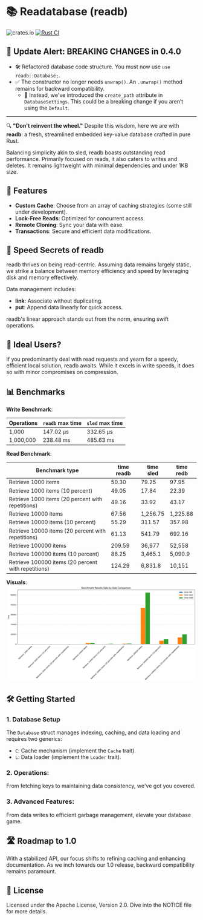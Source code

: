 # 📚 Readatabase (readb)
![crates.io](https://img.shields.io/crates/v/readb.svg)
[![Rust CI](https://github.com/Basis-Health/readb/actions/workflows/rust.yml/badge.svg)](https://github.com/Basis-Health/readb/actions/workflows/rust.yml)

## 🚨 **Update Alert**: BREAKING CHANGES in 0.4.0
- 🛠 Refactored database code structure. You must now use `use readb::Database;`.
- ✅ The constructor no longer needs `unwrap()`. An `.unwrap()` method remains for backward compatibility.
   - 🔁 Instead, we've introduced the `create_path` attribute in `DatabaseSettings`. This could be a breaking change if you aren’t using the `Default`.

---

🔍 **"Don't reinvent the wheel."** Despite this wisdom, here we are with **readb**: a fresh, streamlined embedded key-value database crafted in pure Rust.

Balancing simplicity akin to sled, readb boasts outstanding read performance. Primarily focused on reads, it also caters to writes and deletes. It remains lightweight with minimal dependencies and under 1KB size.

## 🌟 Features
- **Custom Cache**: Choose from an array of caching strategies (some still under development).
- **Lock-Free Reads**: Optimized for concurrent access.
- **Remote Cloning**: Sync your data with ease.
- **Transactions**: Secure and efficient data modifications.

## 🚀 Speed Secrets of readb
readb thrives on being read-centric. Assuming data remains largely static, we strike a balance between memory efficiency and speed by leveraging disk and memory effectively.

Data management includes:
- **link**: Associate without duplicating.
- **put**: Append data linearly for quick access.

readb's linear approach stands out from the norm, ensuring swift operations.

## 🎯 Ideal Users?
If you predominantly deal with read requests and yearn for a speedy, efficient local solution, readb awaits. While it excels in write speeds, it does so with minor compromises on compression.

## 📊 Benchmarks

**Write Benchmark**:

| Operations | `readb` max time | `sled` max time |
|------------|------------------|-----------------|
| 1,000      | 147.02 µs        | 332.65 µs       |
| 1,000,000  | 238.48 ms        | 485.63 ms       |

**Read Benchmark**:

| Benchmark type                                           | time readb   | time sled  | time redb  |
|----------------------------------------------------------|------------|------------|------------|
| Retrieve 1000 items                                      | 50.30      | 79.25      | 97.95      |
| Retrieve 1000 items (10 percent)                         | 49.05      | 17.84      | 22.39      |
| Retrieve 1000 items (20 percent with repetitions)        | 49.16      | 33.92      | 43.17      |
| Retrieve 10000 items                                     | 67.56      | 1,256.75   | 1,225.68   |
| Retrieve 10000 items (10 percent)                        | 55.29      | 311.57     | 357.98     |
| Retrieve 10000 items (20 percent with repetitions)       | 61.13      | 541.79     | 692.16     |
| Retrieve 100000 items                                    | 209.59     | 36,977     | 52,558     |
| Retrieve 100000 items (10 percent)                       | 86.25      | 3,465.1    | 5,090.9    |
| Retrieve 100000 items (20 percent with repetitions)      | 124.29     | 6,831.8    | 10,151     |

**Visuals**: ![graph](./info/img.png)

## 🛠 Getting Started

### 1. **Database Setup**
The `Database` struct manages indexing, caching, and data loading and requires two generics:
- `C`: Cache mechanism (implement the `Cache` trait).
- `L`: Data loader (implement the `Loader` trait).

### 2. **Operations**:
From fetching keys to maintaining data consistency, we've got you covered.

### 3. **Advanced Features**:
From data writes to efficient garbage management, elevate your database game.

## 🛣 Roadmap to 1.0
With a stabilized API, our focus shifts to refining caching and enhancing documentation. As we inch towards our 1.0 release, backward compatibility remains paramount.

## 📝 License
Licensed under the Apache License, Version 2.0. Dive into the NOTICE file for more details.